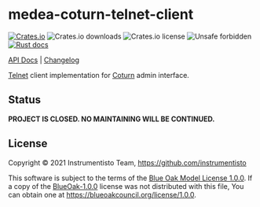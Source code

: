 medea-coturn-telnet-client
==========================

[![Crates.io](https://img.shields.io/crates/v/medea-coturn-telnet-client)](https://crates.io/crates/medea-coturn-telnet-client)
![Crates.io downloads](https://img.shields.io/crates/d/medea-coturn-telnet-client)
![Crates.io license](https://img.shields.io/crates/l/medea-coturn-telnet-client)
![Unsafe forbidden](https://img.shields.io/badge/unsafe-forbidden-success.svg)
[![Rust docs](https://docs.rs/medea-coturn-telnet-client/badge.svg)](https://docs.rs/medea-coturn-telnet-client)

[API Docs](https://docs.rs/medea-coturn-telnet-client) |
[Changelog](https://github.com/instrumentisto/medea/blob/master/crates/medea-coturn-telnet-client/CHANGELOG.md)

[Telnet] client implementation for [Coturn] admin interface.




## Status

__PROJECT IS CLOSED. NO MAINTAINING WILL BE CONTINUED.__




## License

Copyright © 2021 Instrumentisto Team, <https://github.com/instrumentisto>

This software is subject to the terms of the [Blue Oak Model License 1.0.0](https://github.com/instrumentisto/medea/blob/master/crates/medea-coturn-telnet-client/LICENSE.md). If a copy of the [BlueOak-1.0.0](https://spdx.org/licenses/BlueOak-1.0.0.html) license was not distributed with this file, You can obtain one at <https://blueoakcouncil.org/license/1.0.0>.





[Coturn]: https://github.com/coturn/coturn
[Telnet]: https://en.wikipedia.org/wiki/Telnet

